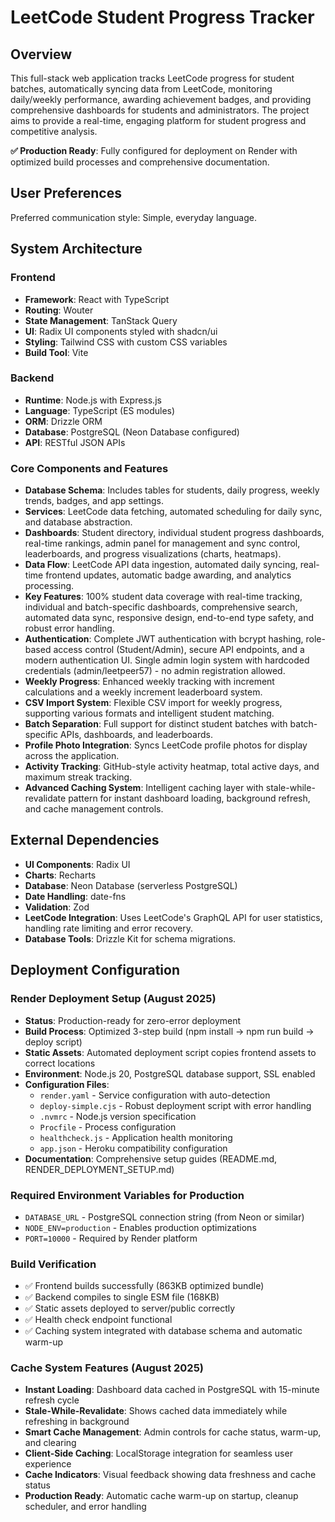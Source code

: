 # LeetCode Student Progress Tracker

## Overview

This full-stack web application tracks LeetCode progress for student batches, automatically syncing data from LeetCode, monitoring daily/weekly performance, awarding achievement badges, and providing comprehensive dashboards for students and administrators. The project aims to provide a real-time, engaging platform for student progress and competitive analysis.

**✅ Production Ready**: Fully configured for deployment on Render with optimized build processes and comprehensive documentation.

## User Preferences

Preferred communication style: Simple, everyday language.

## System Architecture

### Frontend
- **Framework**: React with TypeScript
- **Routing**: Wouter
- **State Management**: TanStack Query
- **UI**: Radix UI components styled with shadcn/ui
- **Styling**: Tailwind CSS with custom CSS variables
- **Build Tool**: Vite

### Backend
- **Runtime**: Node.js with Express.js
- **Language**: TypeScript (ES modules)
- **ORM**: Drizzle ORM
- **Database**: PostgreSQL (Neon Database configured)
- **API**: RESTful JSON APIs

### Core Components and Features
- **Database Schema**: Includes tables for students, daily progress, weekly trends, badges, and app settings.
- **Services**: LeetCode data fetching, automated scheduling for daily sync, and database abstraction.
- **Dashboards**: Student directory, individual student progress dashboards, real-time rankings, admin panel for management and sync control, leaderboards, and progress visualizations (charts, heatmaps).
- **Data Flow**: LeetCode API data ingestion, automated daily syncing, real-time frontend updates, automatic badge awarding, and analytics processing.
- **Key Features**: 100% student data coverage with real-time tracking, individual and batch-specific dashboards, comprehensive search, automated data sync, responsive design, end-to-end type safety, and robust error handling.
- **Authentication**: Complete JWT authentication with bcrypt hashing, role-based access control (Student/Admin), secure API endpoints, and a modern authentication UI. Single admin login system with hardcoded credentials (admin/leetpeer57) - no admin registration allowed.
- **Weekly Progress**: Enhanced weekly tracking with increment calculations and a weekly increment leaderboard system.
- **CSV Import System**: Flexible CSV import for weekly progress, supporting various formats and intelligent student matching.
- **Batch Separation**: Full support for distinct student batches with batch-specific APIs, dashboards, and leaderboards.
- **Profile Photo Integration**: Syncs LeetCode profile photos for display across the application.
- **Activity Tracking**: GitHub-style activity heatmap, total active days, and maximum streak tracking.
- **Advanced Caching System**: Intelligent caching layer with stale-while-revalidate pattern for instant dashboard loading, background refresh, and cache management controls.

## External Dependencies

- **UI Components**: Radix UI
- **Charts**: Recharts
- **Database**: Neon Database (serverless PostgreSQL)
- **Date Handling**: date-fns
- **Validation**: Zod
- **LeetCode Integration**: Uses LeetCode's GraphQL API for user statistics, handling rate limiting and error recovery.
- **Database Tools**: Drizzle Kit for schema migrations.

## Deployment Configuration

### Render Deployment Setup (August 2025)
- **Status**: Production-ready for zero-error deployment
- **Build Process**: Optimized 3-step build (npm install → npm run build → deploy script)
- **Static Assets**: Automated deployment script copies frontend assets to correct locations
- **Environment**: Node.js 20, PostgreSQL database support, SSL enabled
- **Configuration Files**:
  - `render.yaml` - Service configuration with auto-detection
  - `deploy-simple.cjs` - Robust deployment script with error handling
  - `.nvmrc` - Node.js version specification
  - `Procfile` - Process configuration
  - `healthcheck.js` - Application health monitoring
  - `app.json` - Heroku compatibility configuration
- **Documentation**: Comprehensive setup guides (README.md, RENDER_DEPLOYMENT_SETUP.md)

### Required Environment Variables for Production
- `DATABASE_URL` - PostgreSQL connection string (from Neon or similar)
- `NODE_ENV=production` - Enables production optimizations
- `PORT=10000` - Required by Render platform

### Build Verification
- ✅ Frontend builds successfully (863KB optimized bundle)
- ✅ Backend compiles to single ESM file (168KB)
- ✅ Static assets deployed to server/public correctly
- ✅ Health check endpoint functional
- ✅ Caching system integrated with database schema and automatic warm-up

### Cache System Features (August 2025)
- **Instant Loading**: Dashboard data cached in PostgreSQL with 15-minute refresh cycle
- **Stale-While-Revalidate**: Shows cached data immediately while refreshing in background
- **Smart Cache Management**: Admin controls for cache status, warm-up, and clearing
- **Client-Side Caching**: LocalStorage integration for seamless user experience
- **Cache Indicators**: Visual feedback showing data freshness and cache status
- **Production Ready**: Automatic cache warm-up on startup, cleanup scheduler, and error handling